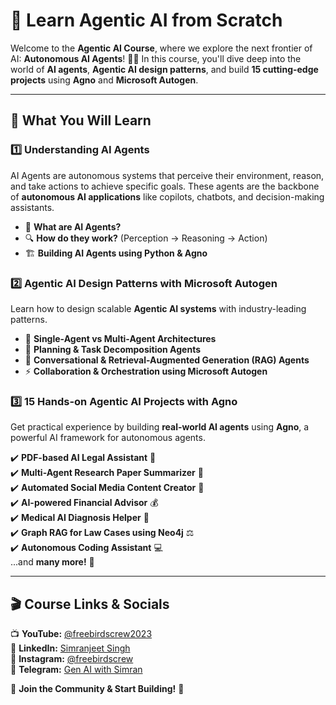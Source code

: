 # 🚀 Learn Agentic AI from Scratch

Welcome to the **Agentic AI Course**, where we explore the next frontier of AI: **Autonomous AI Agents**! 🤖💡 In this course, you'll dive deep into the world of **AI agents**, **Agentic AI design patterns**, and build **15 cutting-edge projects** using **Agno** and **Microsoft Autogen**. 

---

## 📌 What You Will Learn

### **1️⃣ Understanding AI Agents**
AI Agents are autonomous systems that perceive their environment, reason, and take actions to achieve specific goals. These agents are the backbone of **autonomous AI applications** like copilots, chatbots, and decision-making assistants.

- 🤖 **What are AI Agents?**
- 🔍 **How do they work?** (Perception → Reasoning → Action)
- 🏗️ **Building AI Agents using Python & Agno**

### **2️⃣ Agentic AI Design Patterns with Microsoft Autogen**
Learn how to design scalable **Agentic AI systems** with industry-leading patterns. 

- 🧩 **Single-Agent vs Multi-Agent Architectures**
- 🔄 **Planning & Task Decomposition Agents**
- 💬 **Conversational & Retrieval-Augmented Generation (RAG) Agents**
- ⚡ **Collaboration & Orchestration using Microsoft Autogen**

### **3️⃣ 15 Hands-on Agentic AI Projects with Agno**
Get practical experience by building **real-world AI agents** using **Agno**, a powerful AI framework for autonomous agents.

✔️ **PDF-based AI Legal Assistant**  📜  
✔️ **Multi-Agent Research Paper Summarizer**  📑  
✔️ **Automated Social Media Content Creator**  📲  
✔️ **AI-powered Financial Advisor**  💰  
✔️ **Medical AI Diagnosis Helper**  🏥  
✔️ **Graph RAG for Law Cases using Neo4j**  ⚖️  
✔️ **Autonomous Coding Assistant**  💻  
...and **many more!** 🚀

---

## 🎬 Course Links & Socials

📺 **YouTube:** [@freebirdscrew2023](https://www.youtube.com/@freebirdscrew2023)  
💼 **LinkedIn:** [Simranjeet Singh](https://www.linkedin.com/in/simranjeet97/)  
📸 **Instagram:** [@freebirdscrew](https://www.instagram.com/freebirdscrew/?hl=en)  
📢 **Telegram:** [Gen AI with Simran](https://t.me/genaiwithsimran)  

📩 **Join the Community & Start Building!** 🚀

